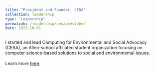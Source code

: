 ```yaml
---
title: "President and Founder, CESA"
collection: leadership
type: "Leadership"
permalink: /leadership/cesapresident
date: 2023-10-01
---
```


I started and lead Computing for Environmental and Social Advocacy (CESA), an Allen-school affiliated student organization focusing on computer science-based solutions to social and environmental issues.
<br><br>
Learn more [here](uwcesa.github.io).
